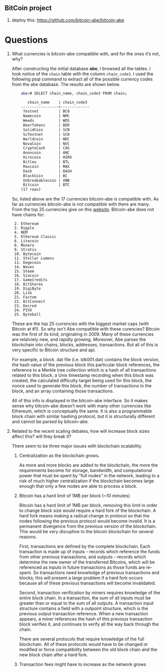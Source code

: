 ## BitCoin project

1. deploy this: https://github.com/bitcoin-abe/bitcoin-abe


# Questions

1. What currencies is bitcoin-abe compatible with, and for the ones it’s not, why?
	
	After constructing the initial database **abe**, I browsed all the tables. I took notice of the `chain` table with the column `chain_code3`. I used the following psql command to extract all of the possible currency codes from the abe database. The results are shown below.
	```bash
		abe=# SELECT chain_name, chain_code3 FROM chain;

   		   chain_name    | chain_code3 
		-----------------+-------------
		 Testnet         | BC0
		 Namecoin        | NMC
		 Weeds           | WDS
		 BeerTokens      | BER
		 SolidCoin       | SCN
		 ScTestnet       | SC0
		 Worldcoin       | WDC
		 NovaCoin        | NVC
		 CryptoCash      | CAS
		 Anoncoin        | ANC
		 Hirocoin        | HIRO
		 Bitleu          | BTL
		 Maxcoin         | MAX
		 Dash            | DASH
		 BlackCoin       | BC
		 Unbreakablecoin | UNB
		 Bitcoin         | BTC
		(17 rows)

	```

	So, listed above are the 17 currencies bitcoin-abe is compatible with. As far as currencies bitcoin-abe is not compatible with there are many. From the top 25 currencies give on this [website](https://coinmarketcap.com/currencies/). Bitcoin-abe does not have chains for:

		2. Ethereum
		3. Ripple 
		4. NEM 
		5. Ethereum Classic 
		6. Litecoin 
		8. Monero 
		9. Stratis 
		10. Bytecoin 
		11. Stellar Lumens 
		13. Dogecoin 
		14. Waves
		15. Steem 
		16. Siacoin 
		17. GameCredits
		18. BitShares 
		19. DigiByte 
		20. Lisk 
		21. Factom 
		22. BitConnect 
		23. Decred
		24. PIVX 
		25. Byteball

	These are the top 25 currencies with the biggest market caps (with Bitcoin at #1). So why isn't Abe compatible with these curencies? Bitcoin was the first of its kind, originating in 2009. Many of these currencies are relatviely new, and rapidly growing. Moreover, Abe parses the blockchain into chains, blocks, addresses, transactions. But all of this is very specific to Bitcoin structure and api. 

	For example, a block .dat file (i.e. blk001.dat) contains the block version, the hash value of the previous block this particular block references, the reference to a Merkle tree collection which is a hash of all transactions related to this block, a Unix timestamp recording when this block was created, the calculated difficulty target being used for this block, the nonce used to generate this block, the number of transactions in the block, and an array containing those transactions. 

	All of this info is displayed in the bitcoin-abe interface. So it makes sense why bitcoin-abe doesn’t work with many other currencies like Ethereum, which is conceptually the same. It is also a programmable block chain with similar hashing protocol, but it is structurally different and cannot be parsed by bitcoin-abe.

2. Related to the recent scaling debates, how will increase block sizes affect this? will they break it?

	There seem to be three major issues with blockchain scalability. 

	1. Centralization as the blockchain grows. 
	
		As more and more blocks are added to the blockchain, the more the requirements become for storage, bandwidth, and computational power that must be spent by “full nodes” in the network, leading to a risk of much higher centralization if the blockchain becomes large enough that only a few nodes are able to process a block.

	2. Bitcoin has a hard limit of 1MB per block (~10 minutes)

		Bitcoin has a hard limit of 1MB per block, removing this limit in order to change block size would require a hard fork of the blockchain. A hard fork means making a radical change in protocol so that the nodes following the previous protocol would become invalid. It is a permanent divergence from the previous version of the blockchain. This would be very disruptive to the bitcoin blockchain for several reasons. 

		First, transactions are defined by the complete blockchain. Each transaction is made up of inputs - records which reference the funds from other previous transactions, and outputs - records which determine the new owner of the transferred Bitcoins, which will be referenced as inputs in future transactions as those funds are re-spent. So transactions need knowledge of previous transactions and blocks; this will present a large problem if a hard fork occurs because all of these previous transactions will become invalidated.

		Second, transaction verification by miners requires knowledge of the entire block chain. In a transaction, the sum of all inputs must be greater than or equal to the sum of all outputs. A transaction input structure contains a field with a outpoint structure, which is the previous output transaction reference. When a new transaction appears, a miner references the hash of this previous transaction block verifies it, and continues to verify all the way back through the chain.

		There are several protocols that require knowledge of the full blockchain. All of these protocols would have to be changed or modified or force compatibility between the old block chain and the new block chain after a hard fork.

	3. Transaction fees might have to increase as the network grows
